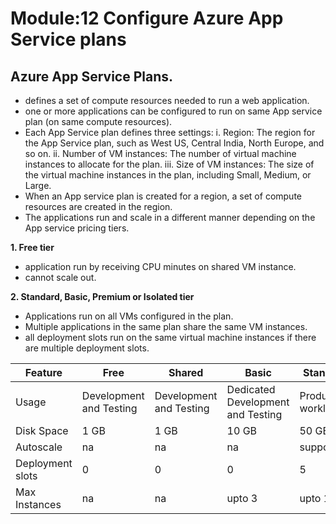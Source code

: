 # Module:12 Configure Azure App Service plans

## Azure App Service Plans.

- defines a set of compute resources needed to run a web application.
- one or more applications can be configured to run on same App service plan (on same compute resources).
- Each App Service plan defines three settings:
    i. Region: The region for the App Service plan, such as West US, Central India, North Europe, and so on.
   ii. Number of VM instances: The number of virtual machine instances to allocate for the plan.
  iii. Size of VM instances: The size of the virtual machine instances in the plan, including Small, Medium, or Large.
- When an App service plan is created for a region, a set of compute resources are created in the region.
- The applications run and scale in a different manner depending on the App service pricing tiers.

__1. Free tier__

- application run by receiving CPU minutes on shared VM instance.
- cannot scale out.

__2. Standard, Basic, Premium or Isolated tier__

- Applications run on all VMs configured in the plan.
- Multiple applications in the same plan share the same VM instances.
- all deployment slots run on the same virtual machine instances if there are multiple deployment slots.

| Feature | Free | Shared | Basic | Standard | Premium | Isolated |
| ------- | ---- | ------ | ----- | -------- | ------- | -------- |
| Usage   | Development and Testing | Development and Testing | Dedicated Development and Testing | Production workloads | Enhanced Scale, Performance | High Performance Security |
|Disk Space | 1 GB | 1 GB | 10 GB | 50 GB | 250 GB | 1 TB |
| Autoscale | na | na | na | supported | supported | supported |
| Deployment slots | 0 | 0 | 0| 5 | 20 | 20 |
| Max Instances | na | na | upto 3 | upto 10 | upto 30 | upto 100 | 


